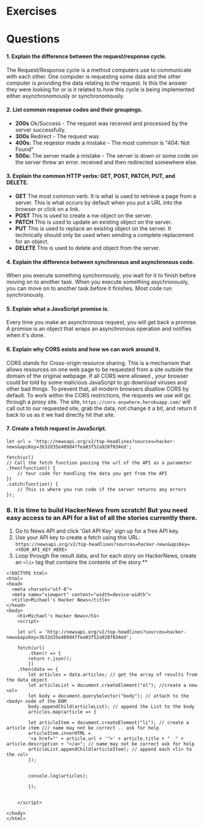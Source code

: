 # **Exercises**
# **Questions**

#### **1. Explain the difference between the request/response cycle.**
The Request/Response cycle is a method computers use to communicate with each other. One computer is requesting some data and the other computer is providing the data relating to the request. Is this the answer they were looking for or is it related to how this cycle is being implemented either asynchronomously or synchronomously.
#### **2. List common response codes and their groupings.**

* **200s** Ok/Success - The request was received and processed by the server successfully.
* **300s** Redirect - The request was
* **400s:** The reqestor made a mistake - The most common is "404: Not Found"
* **500s:** The server made a mistake - The server is down or some code on the server threw an error.
 received and then redirected somewhere else.

#### **3. Explain the common HTTP verbs: GET, POST, PATCH, PUT, and DELETE.**

* **GET**
The most common verb. It is what is used to retrieve a page from a server. This is what occurs by default when you put a URL into the browser or click on a link.
* **POST**
This is used to create a nw object on the server.
* **PATCH**
This is used to update an existing object on the server.
* **PUT**
This is used to replace an existing object on the server. It technically should only be used when sending a complete replacement for an object.
* **DELETE**
This is used to delete and object from the server.

#### **4. Explain the difference between synchronous and asynchronous code.**
When you execute something synchornously, you wait for it to finish before moving on to another task. When you execute something asychronously, you can move on to another task before it finishes. Most code run synchronously.
#### **5. Explain what a JavaScript promise is.**
Every time you make an asynchronous request, you will get back a promise. A promise is an object that wraps an asynchronous operation and notifies when it's done.
#### **6. Explain why CORS exists and how we can work around it.**
CORS stands for Cross-origin resource sharing. This is a mechanism that allows resources on one web page to be requested from a site outside the domain of the original webpage. If all CORS were allowed , your browser could be told by some malicious JavaScript to go download viruses and other bad things. To prevent that, all modern browsers disallow CORS by default. To work within the CORS restrictions, the requests we use will go through a proxy site. The site, `https://cors-anywhere.herokuapp.com/` will call out to our requested site, grab the data, not change it a bit, and return it back to us as it we had directly hit that site.
#### **7. Create a fetch request in JavaScript.**
```
let url = 'http://newsapi.org/v2/top-headlines?sources=hacker-news&apiKey=3b32d35e489d47fea03f52a928f034ed';
    
fetch(url) 
// Call the fetch function passing the url of the API as a parameter
.then(function() {
    // Your code for handling the data you get from the API
})
.catch(function() {
    // This is where you run code if the server returns any errors
});
```

### **8. It is time to build HackerNews from scratch! But you need easy access to an API for a list of all the stories currently there.**
1. Go to News API and click 'Get API Key' sign up for a free API key. 
2. Use your API key to create a fetch using this URL: `https://newsapi.org/v2/top-headlines?sources=hacker-news&apiKey=<YOUR_API_KEY_HERE>` 
3. Loop through the result data, and for each story on HackerNews, create an `<li>` tag that contains the contents of the story.**

```
<!DOCTYPE html>
<html>
<head>
  <meta charset="utf-8">
  <meta name="viewport" content="width=device-width">
  <title>Michael's Hacker News</title>
</head>
<body>
    <h1>Michael's Hacker News</h1>
    <script>
    
    let url = 'http://newsapi.org/v2/top-headlines?sources=hacker-news&apiKey=3b32d35e489d47fea03f52a928f034ed';

    fetch(url)
        .then(r => {
        return r.json();
        })
    .then(data => {
        let articles = data.articles; // get the array of results from the data object
        let articleList = document.createElement("ol"); //create a new <ol>
        let body = document.querySelector("body"); // attach to the <body> node of the DOM
        body.appendChild(articleList); // append the List to the body
        articles.map(article => {

        let articleItem = document.createElement("li"); // create a article item /// name may not be correct .. ask for help
        articleItem.innerHTML = 
        '<a href="' + article.url + '">' + article.title + "  " + article.description + "</a>"; // name may not be correct ask for help 
        articleList.appendChild(articleItem); // append each <li> to the <ol>
        });


        console.log(articles);
    
        });


    </script>

</body>
</html>
```


